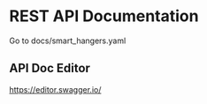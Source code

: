 # REST API Documentation
Go to docs/smart_hangers.yaml

## API Doc Editor
https://editor.swagger.io/
